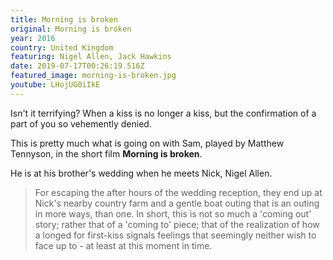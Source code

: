 ```yaml
---
title: Morning is broken
original: Morning is broken
year: 2016
country: United Kingdom
featuring: Nigel Allen, Jack Hawkins
date: 2019-07-17T00:26:19.516Z
featured_image: morning-is-broken.jpg
youtube: LHojUG0iIkE
---
```

Isn't it terrifying? When a kiss is no longer a kiss, but the confirmation of a part of you so vehemently denied.

This is pretty much what is going on with Sam, played by Matthew Tennyson, in the short film **Morning is broken**.

He is at his brother's wedding when he meets Nick, Nigel Allen.

> For escaping the after hours of the wedding reception, they end up at Nick's nearby country farm and a gentle boat outing that is an outing in more ways, than one. In short, this is not so much a 'coming out' story; rather that of a 'coming to' piece; that of the realization of how a longed for first-kiss signals feelings that seemingly neither wish to face up to - at least at this moment in time.
